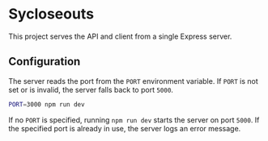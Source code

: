 # Sycloseouts

This project serves the API and client from a single Express server.

## Configuration

The server reads the port from the `PORT` environment variable. If `PORT` is not set or is invalid, the server falls back to port `5000`.

```bash
PORT=3000 npm run dev
```

If no `PORT` is specified, running `npm run dev` starts the server on port `5000`.
If the specified port is already in use, the server logs an error message.
